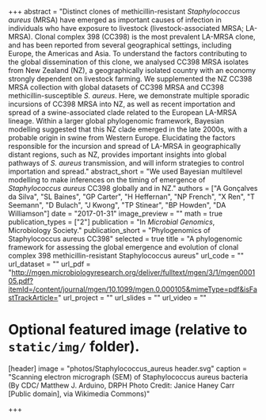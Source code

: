 +++
abstract = "Distinct clones of methicillin-resistant *Staphylococcus aureus* (MRSA) have emerged as important causes of infection in individuals who have exposure to livestock (livestock-associated MRSA; LA-MRSA). Clonal complex 398 (CC398) is the most prevalent LA-MRSA clone, and has been reported from several geographical settings, including Europe, the Americas and Asia. To understand the factors contributing to the global dissemination of this clone, we analysed CC398 MRSA isolates from New Zealand (NZ), a geographically isolated country with an economy strongly dependent on livestock farming. We supplemented the NZ CC398 MRSA collection with global datasets of CC398 MRSA and CC398 methicillin-susceptible *S. aureus*. Here, we demonstrate multiple sporadic incursions of CC398 MRSA into NZ, as well as recent importation and spread of a swine-associated clade related to the European LA-MRSA lineage. Within a larger global phylogenomic framework, Bayesian modelling suggested that this NZ clade emerged in the late 2000s, with a probable origin in swine from Western Europe. Elucidating the factors responsible for the incursion and spread of LA-MRSA in geographically distant regions, such as NZ, provides important insights into global pathways of *S. aureus* transmission, and will inform strategies to control importation and spread."
abstract_short = "We used Bayesian multilevel modelling to make inferences on the timing of emergence of *Staphylococcus aureus* CC398 globally and in NZ."
authors = ["A Gonçalves da Silva", "SL Baines", "GP Carter", "H Heffernan", "NP French", "X Ren", "T Seemann", "D Bulach", "J Kwong", "TP Stinear", "BP Howden", "DA Williamson"]
date = "2017-01-31"
image_preview = ""
math = true
publication_types = ["2"]
publication = "In *Microbial Genomics*, Microbiology Society."
publication_short = "Phylogenomics of Staphylococcus aureus CC398"
selected = true
title = "A phylogenomic framework for assessing the global emergence and evolution of clonal complex 398 methicillin-resistant Staphylococcus aureus"
url_code = ""
url_dataset = ""
url_pdf = "http://mgen.microbiologyresearch.org/deliver/fulltext/mgen/3/1/mgen000105.pdf?itemId=/content/journal/mgen/10.1099/mgen.0.000105&mimeType=pdf&isFastTrackArticle="
url_project = ""
url_slides = ""
url_video = ""

# Optional featured image (relative to `static/img/` folder).
[header]
image = "photos/Staphylococcus_aureus header.svg"
caption = "Scanning electron micrograph (SEM) of Staphylococcus aureus bacteria (By CDC/ Matthew J. Arduino, DRPH Photo Credit: Janice Haney Carr [Public domain], via Wikimedia Commons)"

+++
